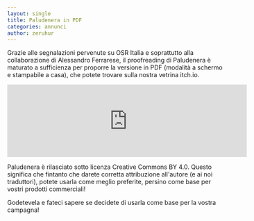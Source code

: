 ```yaml
---
layout: single
title: Paludenera in PDF
categories: annunci
author: zeruhur
---
```


Grazie alle segnalazioni pervenute su OSR Italia e soprattutto alla collaborazione di Alessandro Ferrarese, il proofreading di Paludenera è maturato a sufficienza per proporre la versione in PDF (modalità a schermo e stampabile a casa), che potete trovare sulla nostra vetrina itch.io.

<iframe frameborder="0" src="https://itch.io/embed/1094015" width="552" height="167"><a href="https://ita-translation-alliance.itch.io/paludenera">Paludenera by Italian Translation Alliance</a></iframe>

Paludenera è rilasciato sotto licenza Creative Commons BY 4.0. Questo significa che fintanto che darete corretta attribuzione all'autore (e ai noi traduttori), potete usarla come meglio preferite, persino come base per vostri prodotti commerciali! 

Godetevela e fateci sapere se decidete di usarla come base per la vostra campagna!